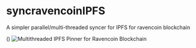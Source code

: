 # syncravencoinIPFS
A simpler parallel/multi-threaded syncer for IPFS for ravencoin blockchain

()
![Multithreaded IPFS Pinner for Ravencoin Blockchain](https://gateway.ravenland.org/ipfs/QmXNuo1cqJnaF6N3s29LGZbK9KfVoLdK2fzGHY1u2gZ6Gm "Pin Ravencoin to IPFS fast")
